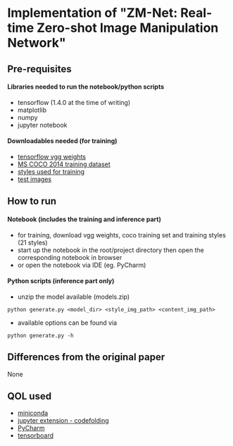 # Implementation of "ZM-Net: Real-time Zero-shot Image Manipulation Network"

## Pre-requisites
#### Libraries needed to run the notebook/python scripts
- tensorflow (1.4.0 at the time of writing)
- matplotlib
- numpy
- jupyter notebook
#### Downloadables needed (for training)
- [tensorflow vgg weights](http://www.cs.toronto.edu/~frossard/post/vgg16/)
- [MS COCO 2014 training dataset](http://cocodataset.org/#download)
- [styles used for training](https://drive.google.com/open?id=1CkThmKjWKwgJ3QfkwrJQlypXMKSZF-xo)
- [test images](https://drive.google.com/open?id=1-OEv8ELX-RDB1DvY7i8qEJzziIxJ9T3B)

## How to run
#### Notebook (includes the training and inference part)
- for training, download vgg weights, coco training set and training styles (21 styles)
- start up the notebook in the root/project directory then open the corresponding notebook in browser
- or open the notebook via IDE (eg. PyCharm)
#### Python scripts (inference part only)
- unzip the model available (models.zip)
```
python generate.py <model_dir> <style_img_path> <content_img_path>
```
- available options can be found via
```
python generate.py -h
```

## Differences from the original paper
None

## QOL used
- [miniconda](https://conda.io/miniconda.html)
- [jupyter extension - codefolding](https://github.com/ipython-contrib/jupyter_contrib_nbextensions)
- [PyCharm](https://www.jetbrains.com/pycharm/)
- [tensorboard](https://www.tensorflow.org/get_started/summaries_and_tensorboard)
